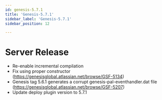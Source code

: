 ```yaml
---
id: genesis-5.7.1
title: 'Genesis-5.7.1'
sidebar_label: 'Genesis-5.7.1'
sidebar_position: 12

---
```


# Server Release

- Re-enable incremental compilation
- Fix using proper constructor (https://genesisglobal.atlassian.net/browse/GSF-5134)
- Genesis tag 5.6.1 generates a corrupt genesis-pal-eventhandler.dat file (https://genesisglobal.atlassian.net/browse/GSF-5207)
- Update deploy plugin version to 5.7.1